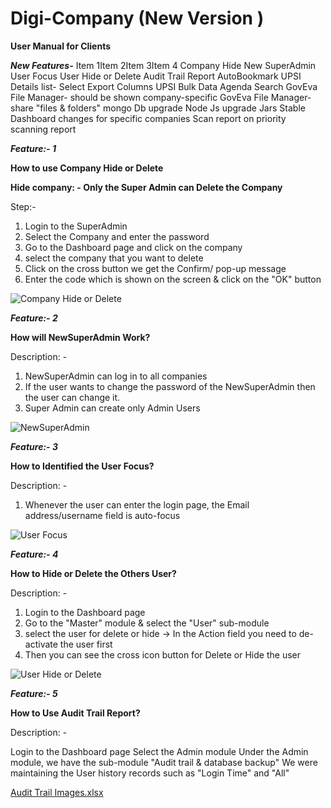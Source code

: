 # Digi-Company (New Version ) #
**User Manual for Clients** 

***New Features-*** 
Item 1Item 2Item 3Item 4
Company Hide 
New SuperAdmin  
User Focus
User Hide or Delete
Audit Trail Report
AutoBookmark
UPSI Details list- Select Export Columns
UPSI Bulk Data
Agenda Search
GovEva File Manager-  should be shown company-specific
GovEva File Manager-  share "files & folders"
mongo Db upgrade 
Node Js upgrade
Jars Stable
Dashboard changes for specific companies
Scan report on priority
scanning report 

***Feature:- 1***

**How to use Company Hide or Delete** 


**Hide company: - Only the Super Admin can Delete the Company** 


Step:- 
1. Login to the SuperAdmin
2. Select the Company and enter the password 
3. Go to the Dashboard page and click on  the company 
4. select the company that you want to delete
5. Click on the cross button we get the Confirm/ pop-up message 
6. Enter the code which is shown on the screen & click on the "OK" button 

![Company Hide or Delete](https://github.com/Parikhsec01/Digi-Company/assets/158557834/05f783d0-bce9-4f1b-b149-a943ca04d899)



***Feature:- 2***

**How will NewSuperAdmin Work?**

Description: -
1. NewSuperAdmin can log in to all companies
2. If the user wants to change the password of the NewSuperAdmin then the user can change it.
3. Super Admin can create only Admin Users 

![NewSuperAdmin](https://github.com/Parikhsec01/Digi-Company/assets/158557834/8fcd08d8-f5d4-4086-b2f0-ffd022436f31)


***Feature:- 3***

**How to Identified the User Focus?**


Description: -
1. Whenever the user can enter the login page, the Email address/username field is auto-focus

![User Focus](https://github.com/Parikhsec01/Digi-Company/assets/158557834/cf6e468e-24a0-406c-b7f4-51c06cee3079)


***Feature:- 4***

**How to Hide or Delete the Others User?**


Description: -
1. Login to the Dashboard page 
2. Go to the "Master" module & select the "User" sub-module
3. select the user for delete or hide -> In the Action field you need to de-activate the user first
4. Then you can see the cross icon button for Delete or Hide the user 


![User Hide or Delete](https://github.com/Parikhsec01/Digi-Company/assets/158557834/482494d7-62a0-4ee4-b5ae-b8aef88258ba)



***Feature:- 5***

**How to Use Audit Trail Report?**



Description: -

Login to the Dashboard page
Select the Admin module
Under the Admin module, we have the sub-module "Audit trail & database backup"
We were maintaining the User history records such as "Login Time" and "All"


[Audit Trail Images.xlsx](https://github.com/Parikhsec01/Digi-Company/files/14137647/Audit.Trail.Images.xlsx)













